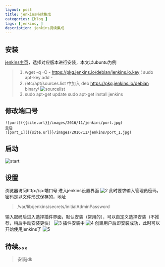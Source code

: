 ```yaml
---
layout: post
title: jenkins持续集成
categories: [blog ]
tags: [jenkins, ]
description: jenkins持续集成
---
```


## 安装
[jenkins主页][b9b9b210]，选择对应版本进行安装，本文以ubuntu为例

  >1.  wget -q -O - https://pkg.jenkins.io/debian/jenkins.io.key &#166; sudo apt-key add -
  >2.  /etc/apt/sources.list 中加入  deb https://pkg.jenkins.io/debian binary/
      ![sourcelist]({{site.url}}/images/2016/11/jenkins/1.jpg)
  >3. sudo apt-get update
      sudo apt-get install jenkins

  [b9b9b210]: https://jenkins.io/index.html "jenkins主页"

## 修改端口号
    ![port]({{site.url}}/images/2016/11/jenkins/port.jpg)
    重启
    ![port_1]({{site.url}}/images/2016/11/jenkins/port_1.jpg)

## 启动

  ![start]({{site.url}}/images/2016/11/jenkins/start.jpg)

## 设置
  浏览器访问http://ip:端口号 进入jenkins设置界面
  ![2]({{site.url}}/images/2016/11/jenkins/2.jpg)
  此时要求输入管理员密码，密码是以文件形式保存的，地址
  > /var/lib/jenkins/secrets/initialAdminPassword

  输入密码后进入选择插件界面，默认安装（常用的），可以自定义选择安装（不推荐，稍后手动安装更快）
  ![3]({{site.url}}/images/2016/11/jenkins/3.jpg)
  插件安装中
  ![4]({{site.url}}/images/2016/11/jenkins/4.jpg)
  创建用户后即安装成功，此时可以开始使用jenkins了
  ![5]({{site.url}}/images/2016/11/jenkins/5.jpg)

  ## 待续。。。
   >安装jdk



  [f71812a6]: http://updates.jenkins-ci.org/download/plugins "插件地址"


  [5b0bc3bb]: https://jenkins.io/index.html "jenkins下载地址"
